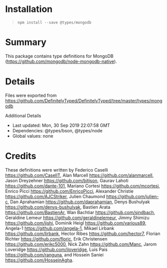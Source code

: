 # Installation
> `npm install --save @types/mongodb`

# Summary
This package contains type definitions for MongoDB (https://github.com/mongodb/node-mongodb-native).

# Details
Files were exported from https://github.com/DefinitelyTyped/DefinitelyTyped/tree/master/types/mongodb

Additional Details
 * Last updated: Mon, 30 Sep 2019 22:07:58 GMT
 * Dependencies: @types/bson, @types/node
 * Global values: none

# Credits
These definitions were written by Federico Caselli <https://github.com/CaselIT>, Alan Marcell <https://github.com/alanmarcell>, Jason Dreyzehner <https://github.com/bitjson>, Gaurav Lahoti <https://github.com/dante-101>, Mariano Cortesi <https://github.com/mcortesi>, Enrico Picci <https://github.com/EnricoPicci>, Alexander Christie <https://github.com/AJCStriker>, Julien Chaumond <https://github.com/julien-c>, Dan Aprahamian <https://github.com/daprahamian>, Denys Bushulyak <https://github.com/denys-bushulyak>, Bastien Arata <https://github.com/BastienAr>, Wan Bachtiar <https://github.com/sindbach>, Geraldine Lemeur <https://github.com/geraldinelemeur>, Jimmy Shimizu <https://github.com/jishi>, Dominik Heigl <https://github.com/various89>, Angela-1 <https://github.com/angela-1>, Mikael Lirbank <https://github.com/lirbank>, Hector Ribes <https://github.com/hector7>, Florian Richter <https://github.com/floric>, Erik Christensen <https://github.com/erikc5000>, Nick Zahn <https://github.com/Manc>, Jarom Loveridge <https://github.com/jloveridge>, Luis Pais <https://github.com/ranguna>, and Hossein Saniei <https://github.com/HosseinAgha>.
